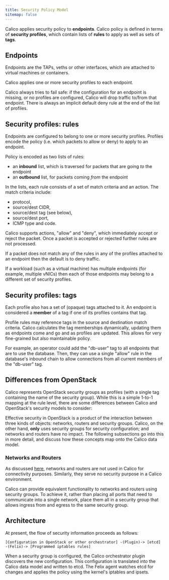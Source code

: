 ```yaml
---
title: Security Policy Model
sitemap: false 
---
```


Calico applies security policy to **endpoints**. Calico policy is
defined in terms of **security profiles**, which contain lists of
**rules** to apply as well as sets of **tags**.

## Endpoints

Endpoints are the TAPs, veths or other interfaces, which are attached to
virtual machines or containers.

Calico applies one or more security profiles to each endpoint.

Calico always tries to fail safe: if the configuration for an endpoint
is missing, or no profiles are configured, Calico will drop traffic
to/from that endpoint. There is always an implicit default deny rule at
the end of the list of profiles.

## Security profiles: rules

Endpoints are configured to belong to one or more security profiles.
Profiles encode the policy (i.e. which packets to allow or deny) to
apply to an endpoint.

Policy is encoded as two lists of rules:

-   an **inbound** list, which is traversed for packets that are going
    *to* the endpoint
-   an **outbound** list, for packets coming *from* the endpoint

In the lists, each rule consists of a set of match criteria and an
action. The match criteria include:

-   protocol,
-   source/dest CIDR,
-   source/dest tag (see below),
-   source/dest port,
-   ICMP type and code.

Calico supports actions, "allow" and "deny", which immediately accept or
reject the packet. Once a packet is accepted or rejected further rules
are not processed.

If a packet does not match any of the rules in any of the profiles
attached to an endpoint then the default is to deny traffic.

If a workload (such as a virtual machine) has multiple endpoints (for
example, multiple vNICs) then each of those endpoints may belong to a
different set of security profiles.

## Security profiles: tags

Each profile also has a set of (opaque) tags attached to it. An endpoint
is considered a **member** of a tag if one of its profiles contains that
tag.

Profile rules may reference tags in the source and destination match
criteria. Calico calculates the tag memberships dynamically, updating
them as endpoints come and go and as profiles are updated. This allows
for very fine-grained but also maintainable policy.

For example, an operator could add the "db-user" tag to all endpoints
that are to use the database. Then, they can use a single "allow" rule
in the database's inbound chain to allow connections from all current
members of the "db-user" tag.

## Differences from OpenStack

Calico represents OpenStack security groups as profiles (with a single
tag containing the name of the security group). While this is a simple
1-to-1 mapping at the rule level, there are some differences between
Calico and OpenStack's security models to consider:

Effective security in OpenStack is a product of the interaction between
three kinds of objects: networks, routers and security groups. Calico,
on the other hand, **only** uses security groups for security
configuration; and networks and routers have no impact. The following
subsections go into this in more detail, and discuss how these concepts
map onto the Calico data model.

### Networks and Routers

As discussed [here]({{site.baseurl}}/{{page.version}}/getting-started/openstack/connectivity), networks and routers are not used
in Calico for connectivity purposes. Similarly, they serve no security
purpose in a Calico environment.

Calico can provide equivalent functionality to networks and routers
using security groups. To achieve it, rather than placing all ports that
need to communicate into a single network, place them all in a security
group that allows ingress from and egress to the same security group.

## Architecture

At present, the flow of security information proceeds as follows:

    [Configuration in OpenStack or other orchestrator] -(Plugin)-> [etcd] -(Felix)-> [Programmed iptables rules]

When a security group is configured, the Calico orchestrator plugin
discovers the new configuration. This configuration is translated into
the Calico data model and written to etcd. The Felix agent watches etcd
for changes and applies the policy using the kernel's iptables and
ipsets.
